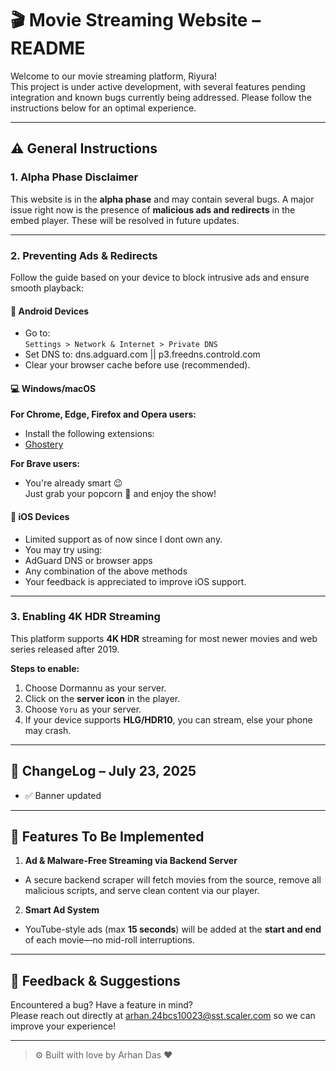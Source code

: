 # 🎬 Movie Streaming Website – README

Welcome to  our movie streaming platform, Riyura!  
This project is under active development, with several features pending integration and known bugs currently being addressed. Please follow the instructions below for an optimal experience.

---

## ⚠️ General Instructions

### 1. Alpha Phase Disclaimer

This website is in the **alpha phase** and may contain several bugs. A major issue right now is the presence of **malicious ads and redirects** in the embed player. These will be resolved in future updates.

---

### 2. Preventing Ads & Redirects

Follow the guide based on your device to block intrusive ads and ensure smooth playback:

#### 📱 Android Devices

- Go to:  
  `Settings > Network & Internet > Private DNS`
- Set DNS to: dns.adguard.com || p3.freedns.controld.com
- Clear your browser cache before use (recommended).

#### 💻 Windows/macOS

**For Chrome, Edge, Firefox and Opera users:**

- Install the following extensions:
- [Ghostery](https://chromewebstore.google.com/detail/ghostery-tracker-ad-block/mlomiejdfkolichcflejclcbmpeaniij?hl=en-GB&utm_source=ext_sidebar)

**For Brave users:**

- You're already smart 😉  
  Just grab your popcorn 🍿 and enjoy the show!

#### 🍎 iOS Devices

- Limited support as of now since I dont own any.
- You may try using:
- AdGuard DNS or browser apps
- Any combination of the above methods
- Your feedback is appreciated to improve iOS support.

---

### 3. Enabling 4K HDR Streaming

This platform supports **4K HDR** streaming for most newer movies and web series released after 2019.

**Steps to enable:**

1. Choose Dormannu as your server.
2. Click on the **server icon** in the player.
3. Choose `Yoru` as your server.
4. If your device supports **HLG/HDR10**, you can stream, else your phone may crash.

---

## 📅 ChangeLog – July 23, 2025

- ✅ Banner updated

---

## 🔧 Features To Be Implemented

1. **Ad & Malware-Free Streaming via Backend Server**

- A secure backend scraper will fetch movies from the source, remove all malicious scripts, and serve clean content via our player.

2. **Smart Ad System**

- YouTube-style ads (max **15 seconds**) will be added at the **start and end** of each movie—no mid-roll interruptions.

---

## 📩 Feedback & Suggestions

Encountered a bug? Have a feature in mind?  
Please reach out directly at arhan.24bcs10023@sst.scaler.com so we can improve your experience!

---

> ⚙️ Built with love by Arhan Das ❤️
